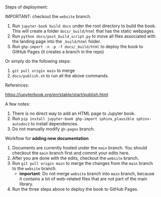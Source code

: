 Steps of deployment:

IMPORTANT: checkout the `website` branch.

1. Run `jupyter-book build docs` under the root directory to build the book. This will create a folder `docs/_build/html` that has the static webpages.
2. Run `python docs/post_build_script.py` to move all files associated with the landing page into the `_build/html` folder.
3. Run `ghp-import -n -p -f docs/_build/html` to deploy the book to GitHub Pages (it creates a branch in the repo)

Or simply do the following steps:
1. `git pull origin main` to merge
2. `docs/publish.sh` to run all the above commands.

References:

https://jupyterbook.org/en/stable/start/publish.html

A few notes:
1. There is no direct way to add an HTML page to Jupyter book.
2. Run `pip install jupyter-book ghp-import sphinx_plausible sphinx-autodoc2` to install dependencies.
3. Do not manually modify `gh-pages` branch.


Workflow for **adding new documentation**
1. Documents are currently hosted under the `main` branch. You should checkout the `main` branch first and commit your edits here.
2. After you are done with the edits, checkout the `website` branch.
3. Run `git pull origin main` to merge the changes from the `main` branch to the `website` branch.
    - **important**: Do not merge `website` branch into `main` branch, because it contains a lot of web-related files that are not part of the main library.
4. Run the three steps above to deploy the book to GitHub Pages.